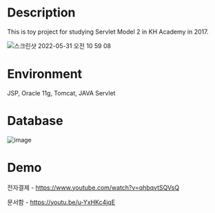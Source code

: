 # Description

This is toy project for studying Servlet Model 2 in KH Academy in 2017.

![스크린샷 2022-05-31 오전 10 59 08](https://user-images.githubusercontent.com/42509800/171078190-b8f97796-0244-4774-bf91-2b55c2af4248.png)


# Environment

JSP, Oracle 11g, Tomcat, JAVA Servlet

# Database

![image](https://user-images.githubusercontent.com/42509800/171078144-4656abcb-6e1d-4ad9-84c7-dc0d9d53c8cd.png)

# Demo
전자결제 - https://www.youtube.com/watch?v=qhbqvtSQVsQ

문서함 - https://youtu.be/u-YxHKc4jqE

